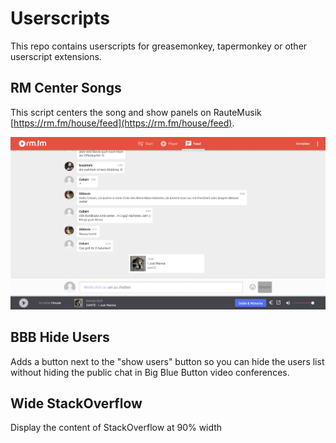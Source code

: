 # Userscripts

This repo contains userscripts for greasemonkey, tapermonkey or other userscript extensions.

## RM Center Songs

This script centers the song and show panels on RauteMusik [https://rm.fm/house/feed](https://rm.fm/house/feed).

![screenshot1](https://github.com/TheDarkTron/rm-center-songs/blob/1dd9d37da7e4da23fe8edc70e5715d8127a2003d/doc/screenshot1.png)

## BBB Hide Users

Adds a button next to the "show users" button so you can hide the users list without hiding the public chat in Big Blue Button video conferences.

## Wide StackOverflow

Display the content of StackOverflow at 90% width
